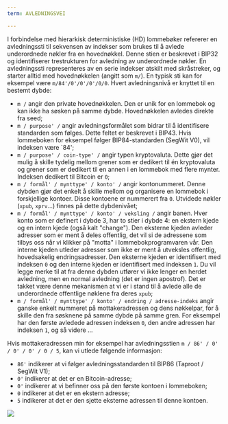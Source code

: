 ```yaml
---
term: AVLEDNINGSVEI

---
```

I forbindelse med hierarkisk deterministiske (HD) lommebøker refererer en avledningssti til sekvensen av indekser som brukes til å avlede underordnede nøkler fra en hovednøkkel. Denne stien er beskrevet i BIP32 og identifiserer trestrukturen for avledning av underordnede nøkler. En avledningssti representeres av en serie indekser atskilt med skråstreker, og starter alltid med hovednøkkelen (angitt som `m/`). En typisk sti kan for eksempel være `m/84'/0'/0'/0'/0/0`. Hvert avledningsnivå er knyttet til en bestemt dybde:


- `m /` angir den private hovednøkkelen. Den er unik for en lommebok og kan ikke ha søsken på samme dybde. Hovednøkkelen avledes direkte fra seed;
- `m / purpose' /` angir avledningsformålet som bidrar til å identifisere standarden som følges. Dette feltet er beskrevet i BIP43. Hvis lommeboken for eksempel følger BIP84-standarden (SegWit V0), vil indeksen være `84';
- `m / purpose' / coin-type' /` angir typen kryptovaluta. Dette gjør det mulig å skille tydelig mellom grener som er dedikert til én kryptovaluta og grener som er dedikert til en annen i en lommebok med flere mynter. Indeksen dedikert til Bitcoin er `0`;
- `m / formål' / mynttype' / konto' /` angir kontonummeret. Denne dybden gjør det enkelt å skille mellom og organisere en lommebok i forskjellige kontoer. Disse kontoene er nummerert fra `0`. Utvidede nøkler (`xpub`, `xprv`...) finnes på dette dybdenivået;
- `m / formål' / mynttype' / konto' / veksling /` angir banen. Hver konto som er definert i dybde 3, har to stier i dybde 4: en ekstern kjede og en intern kjede (også kalt "change"). Den eksterne kjeden avleder adresser som er ment å deles offentlig, det vil si de adressene som tilbys oss når vi klikker på "motta" i lommebokprogramvaren vår. Den interne kjeden utleder adresser som ikke er ment å utveksles offentlig, hovedsakelig endringsadresser. Den eksterne kjeden er identifisert med indeksen `0` og den interne kjeden er identifisert med indeksen `1`. Du vil legge merke til at fra denne dybden utfører vi ikke lenger en herdet avledning, men en normal avledning (det er ingen apostrof). Det er takket være denne mekanismen at vi er i stand til å avlede alle de underordnede offentlige nøklene fra deres `xpub`;
- `m / formål' / mynttype' / konto' / endring / adresse-indeks` angir ganske enkelt nummeret på mottakeradressen og dens nøkkelpar, for å skille den fra søsknene på samme dybde på samme gren. For eksempel har den første avledede adressen indeksen `0`, den andre adressen har indeksen `1`, og så videre ...

Hvis mottakeradressen min for eksempel har avledningsstien `m / 86' / 0' / 0' / 0' / 0 / 5`, kan vi utlede følgende informasjon:


- `86'` indikerer at vi følger avledningsstandarden til BIP86 (Taproot / SegWit V1);
- `0'` indikerer at det er en Bitcoin-adresse;
- `0'` indikerer at vi befinner oss på den første kontoen i lommeboken;
- `0` indikerer at det er en ekstern adresse;
- `5` indikerer at det er den sjette eksterne adressen til denne kontoen.

![](../../dictionnaire/assets/18.webp)